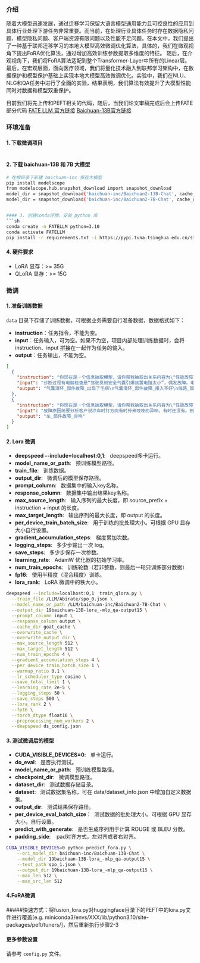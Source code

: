 ### 介绍
随着大模型迅速发展，通过迁移学习保留大语言模型通用能力且可控良性的应用到具体行业处理下游任务非常重要。而当前，在处理行业具体任务时存在数据隐私问题、模型隐私问题、客户端资源有限问题以及性能不足问题。在本文中，我们提出了一种基于联邦迁移学习的本地大模型高效微调优化算法，具体的，我们在微观视角下提出FoRA优化算法，通过增加高效训练参数提取多维度的特征。
随后，在介观视角下，我们将FoRA算法适配到整个Transformer-Layer中所有的Linear层。
最后，在宏观层面，面向医疗领域，我们将量化技术融入到联邦学习架构中，在数据保护和模型保护基础上实现本地大模型高效微调优化。实验中，我们在NLU、NLG和QA任务中进行了全面的实验，结果表明，我们算法有效提升了大模型性能同时对数据和模型双重保护。

目前我们将先上传和PEFT相关的代码，随后，当我们论文审稿完成后会上传FATE部分代码
[FATE LLM 官方链接](https://github.com/FederatedAI/FATE-LLM)
[Baichuan-13B官方链接](https://github.com/baichuan-inc/Baichuan-13B)

### 环境准备
#### 1. 下载微调项目
```sh

```

#### 2. 下载 baichuan-13B 和 7B 大模型
```sh
# 在根目录下新建 baichuan-inc 保存大模型
pip install modelscope
from modelscope.hub.snapshot_download import snapshot_download
model_dir = snapshot_download('baichuan-inc/Baichuan2-13B-Chat', cache_dir='/dt/ft',revision='v1.0.1')
model_dir = snapshot_download('baichuan-inc/Baichuan2-7B-Chat', cache_dir='/dt/ft',revision='v1.0.1')


#### 3. 创建conda环境，安装 python 库
```sh
conda create -n FATELLM python=3.10  
conda activate FATELLM
pip install -r requirements.txt -i https://pypi.tuna.tsinghua.edu.cn/simple

```

#### 4. 硬件要求
- LoRA 显存：>= 35G
- QLoRA 显存：>= 15G

### 微调
#### 1. 准备训练数据
`data` 目录下存储了训练数据，可根据业务需要自行准备数据，数据格式如下：
- **instruction**：任务指令，不能为空。
- **input**：任务输入，可为空。如果不为空，项目内部处理训练数据时，会将 instruction、input 拼接在一起作为任务的输入。
- **output**：任务输出，不能为空。
```json
[
  {
    "instruction": "你现在是一个信息抽取模型，请你帮我抽取出关系内容为\"性能故障\", \"部件故障\", \"组成\"和 \"检测工具\"的相关三元组，三元组内部用\"_\"连接，三元组之间用\\n分割。文本：", 
    "input": "诊断过程有电脑检查是“驾驶员侧安全气囊引爆装置电阻太小”，偶发故障。电脑清完故障车辆行驶100米左右故障再次出现，凭维修经验判断造成安全气囊电阻变化的分两方面，一；电阻太小应该是线路有短路的地方。二；电阻太大应该是线路有开路的地方。现在这个故障因该是线路有短路，拆掉气囊电脑检测故障没有变化。说明安全气囊没有问题，继续拆掉气囊滑环，电脑检查出现“驾驶员侧安全气囊引爆装置电阻太大”问题应该是气囊滑环出现了毛病，因为店内没有新的气囊滑环只能等配件。可是又仔细一想新车不会是气囊滑环有为题是不是接入不好，用万用表测量滑环上的电阻都没有问题，接着用替代法试验。找一个和气囊电阻相似的电阻连接在滑环和转向接线柱上。车辆上和气囊电阻相近的就是大灯上的小插泡，将插泡好后用电脑检查没有故障，仔细观察气囊滑环上两短接片有些短，问题就在这。当两接片接被针脚顶开的时候正常，顶不开时出现故障。因为规定不可对安全气囊上的元件擅自维修和修复，只能更换新的滑环。", 
    "output": "气囊滑环_部件故障_出现了毛病\n气囊滑环_部件故障_接入不好\n线路_部件故障_短路\n驾驶员侧安全气囊引爆装置_部件故障_电阻太小\n驾驶员侧安全气囊引爆装置_部件故障_电阻太大\n气囊滑环上两短接片_部件故障_有些短\n线路_部件故障_开路\n线路_部件故障_短路"
  },
  {
    "instruction": "你现在是一个信息抽取模型，请你帮我抽取出关系内容为\"性能故障\", \"部件故障\", \"组成\"和 \"检测工具\"的相关三元组，三元组内部用\"_\"连接，三元组之间用\\n分割。文本：", 
    "input": "故障原因简要分析客户说凉车时打方向有时传来吱吱的异响，有时还没有。到店时没有，进行检查，把方向盘拆下检查组合开关，也没有发现异常，经客户同意把车留下我们进行观察。当天晚上快下班时我去试车，故障来了，赶紧逐一拆下方向盘的各个原件，但声音还在，这时用手触摸转向柱时有种异样感觉，贴身过去一听，声音是从转向中柱传出来的，看来毛病在这，但转向柱不可拆解，只能更换。件到后更换上故障排除。维修方案更换转向柱总成。", 
    "output": "车_部件故障_异响"
  }
]
```

#### 2. Lora 微调

- **deepspeed --include=localhost:0,1**: &nbsp;&nbsp;deepspeed多卡运行。
- **model_name_or_path**: &nbsp;&nbsp;预训练模型路径。
- **train_file**: &nbsp;&nbsp;训练数据。
- **output_dir**: &nbsp;&nbsp;微调后的模型保存路径。
- **prompt_column**: &nbsp;&nbsp;数据集中的输入key名称。
- **response_column**: &nbsp;&nbsp;数据集中输出结果key名称。
- **max_source_length**: &nbsp;&nbsp;输入序列的最大长度，即 source_prefix + instruction + input 的长度。
- **max_target_length**: &nbsp;&nbsp;输出序列的最大长度，即 output 的长度。
- **per_device_train_batch_size**: &nbsp;&nbsp;用于训练的批处理大小。可根据 GPU 显存大小自行设置。
- **gradient_accumulation_steps**: &nbsp;&nbsp;梯度累加次数。
- **logging_steps**: &nbsp;&nbsp;多少步输出一次 log。
- **save_steps**: &nbsp;&nbsp;多少步保存一次参数。
- **learning_rate**: &nbsp;&nbsp;AdamW 优化器的初始学习率。
- **num_train_epochs**: &nbsp;&nbsp;训练轮数（若非整数，则最后一轮只训练部分数据）
- **fp16**: &nbsp;&nbsp;使用半精度（混合精度）训练。
- **lora_rank**: &nbsp;&nbsp;LoRA 微调中的秩大小。
```sh
deepspeed --include=localhost:0,1  train_qlora.py \
  --train_file /LLM/Abirate/spo_0.json \
  --model_name_or_path /LLM/baichuan-inc/Baichuan2-7B-Chat \
  --output_dir 19baichuan-13B-lora_-mlp_qa-output15 \
  --prompt_column input \
  --response_column output \
  --cache_dir goat_cache \
  --overwrite_cache \
  --overwrite_output_dir \
  --max_source_length 512 \
  --max_target_length 512 \
  --num_train_epochs 4 \
  --gradient_accumulation_steps 4 \
  --per_device_train_batch_size 1 \
  --warmup_ratio 0.1 \
  --lr_scheduler_type cosine \
  --save_total_limit 1 \
  --learning_rate 2e-5 \
  --logging_steps 50 \
  --save_steps 500 \
  --lora_rank 2 \
  --fp16 \
  --torch_dtype float16 \
  --preprocessing_num_workers 2 \
  --deepspeed ds_config.json

```

#### 3. 测试微调后的模型
- **CUDA_VISIBLE_DEVICES=0**: &nbsp;&nbsp;单卡运行。
- **do_eval**: &nbsp;&nbsp;是否执行测试。
- **model_name_or_path**: &nbsp;&nbsp;预训练模型路径。
- **checkpoint_dir**: &nbsp;&nbsp;微调模型路径。
- **dataset_dir**: &nbsp;&nbsp;测试数据存储目录。
- **dataset**: &nbsp;&nbsp;测试数据集名称，可在 data/dataset_info.json 中增加自定义数据集。
- **output_dir**: &nbsp;&nbsp;测试结果保存路径。
- **per_device_eval_batch_size**：&nbsp;&nbsp;测试数据的批处理大小。可根据 GPU 显存大小，自行设置。
- **predict_with_generate**: &nbsp;&nbsp;是否生成序列用于计算 ROUGE 或 BLEU 分数。
- **padding_side**: &nbsp;&nbsp; pad对齐方式，左对齐或者右对齐。

```sh
CUDA_VISIBLE_DEVICES=0 python predict_fora.py \
    --ori_model_dir baichuan-inc/Baichuan-13B-Chat \
    --model_dir 19baichuan-13B-lora_-mlp_qa-output15 \
    --test_path spo_1.json \
    --output_dir 19baichuan-13B-lora_-mlp_qa-output15 \
    --max_len 512 \
    --max_src_len 512
```

#### 4.FoRA微调
#####快速方式：将fusion_lora.py对huggingface目录下的PEFT中的lora.py文件进行覆盖[e.g. miniconda3/envs/XXX/lib/python3.10/site-packages/peft/tuners/]，然后重新执行步骤2-3

####  更多参数设置
请参考 `config.py` 文件。


